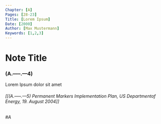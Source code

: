 ```yaml
---
Chapter: [A]
Pages: [28-23]
Title: [Lorem Ipsum]
Date: [2000]
Author: [Max Mustermann]
Keywords: [1,2,3]
---
```


# Note Title
### (A.–––.––4)

Lorem Ipsum dolor sit amet

###### [[(A.–––.––5) Permanent Markers Implementation Plan, US Departmentof Energy, 19. August 2004]]
###### #A